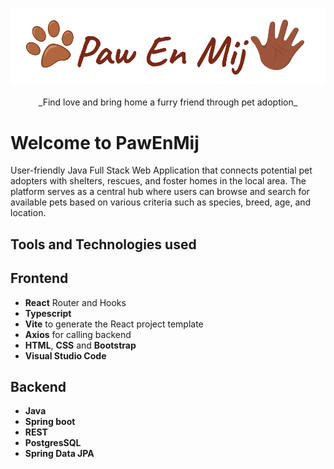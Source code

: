 ![alt text](https://github.com/vijanipiyawardana/PawEnMij/blob/main/pawenmij-logo.png?raw=true)

<p align="center">
_Find love and bring home a furry friend through pet adoption_
</p>

# Welcome to PawEnMij

User-friendly Java Full Stack Web Application that connects potential pet adopters with shelters, rescues, and foster homes in the local area. The platform serves as a central hub where users can browse and search for available pets based on various criteria such as species, breed, age, and location.



## Tools and Technologies used 

## Frontend 
- **React** Router and Hooks
- **Typescript** 
- **Vite** to generate the React project template 
- **Axios** for calling backend
- **HTML**, **CSS** and **Bootstrap**
- **Visual Studio Code**


## Backend  
- **Java** 
- **Spring boot**
- **REST**
- **PostgresSQL**
- **Spring Data JPA**

